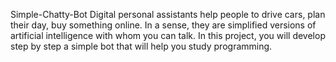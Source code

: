 Simple-Chatty-Bot
Digital personal assistants help people to drive cars, plan their day, buy something online. In a sense, they are simplified versions of artificial intelligence with whom you can talk. In this project, you will develop step by step a simple bot that will help you study programming.
